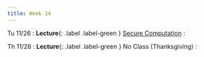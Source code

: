 ```yaml
---
title: Week 14
---
```


Tu 11/26
: **Lecture**{: .label .label-green } [Secure Computation](/assets/lecture-notes/collection-F24.pdf)
    : 

Th 11/28
: **Lecture**{: .label .label-green } No Class (Thanksgiving)
    : 
